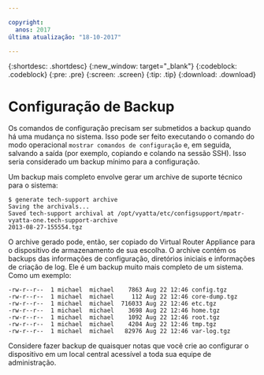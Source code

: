 ```yaml
---

copyright:
  anos: 2017
última atualização: "18-10-2017"

---
```


{:shortdesc: .shortdesc}
{:new_window: target="_blank"}
{:codeblock: .codeblock}
{:pre: .pre}
{:screen: .screen}
{:tip: .tip}
{:download: .download}

# Configuração de Backup
Os comandos de configuração precisam ser submetidos a backup quando há uma mudança no sistema. Isso pode ser feito executando o comando do modo operacional `mostrar comandos de configuração` e, em seguida, salvando a saída (por exemplo, copiando e colando na sessão SSH). Isso seria considerado um backup mínimo para a configuração.

Um backup mais completo envolve gerar um archive de suporte técnico para o sistema: 

```
$ generate tech-support archive
Saving the archivals...
Saved tech-support archival at /opt/vyatta/etc/configsupport/mpatr-vyatta-one.tech-support-archive
2013-08-27-155554.tgz
```

O archive gerado pode, então, ser copiado do Virtual Router Appliance para o dispositivo de armazenamento de sua escolha. O archive contém os backups das informações de configuração, diretórios iniciais e informações de criação de log. Ele é um backup muito mais completo de um sistema. Como um exemplo:

```
-rw-r--r--  1 michael  michael    7863 Aug 22 12:46 config.tgz
-rw-r--r--  1 michael  michael     112 Aug 22 12:46 core-dump.tgz
-rw-r--r--  1 michael  michael  716033 Aug 22 12:46 etc.tgz
-rw-r--r--  1 michael  michael    3698 Aug 22 12:46 home.tgz
-rw-r--r--  1 michael  michael    1092 Aug 22 12:46 root.tgz
-rw-r--r--  1 michael  michael    4204 Aug 22 12:46 tmp.tgz
-rw-r--r--  1 michael  michael   82976 Aug 22 12:46 var-log.tgz
```

Considere fazer backup de quaisquer notas que você crie ao configurar o dispositivo em um local central acessível a toda sua equipe de administração.
